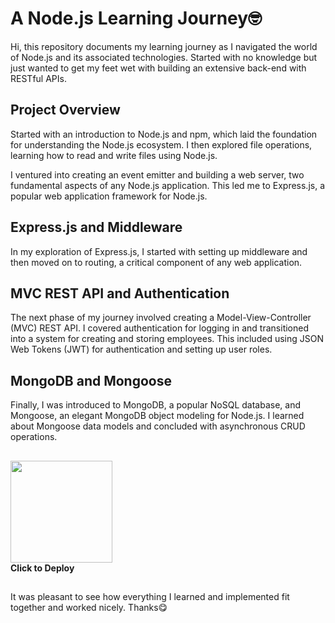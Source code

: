 # A Node.js Learning Journey🤓

Hi, this repository documents my learning journey as I navigated the world of Node.js and its associated technologies. Started with no knowledge but just wanted to get my feet wet with building an extensive back-end with RESTful APIs.

## Project Overview

Started with an introduction to Node.js and npm, which laid the foundation for understanding the Node.js ecosystem. I then explored file operations, learning how to read and write files using Node.js.

I ventured into creating an event emitter and building a web server, two fundamental aspects of any Node.js application. This led me to Express.js, a popular web application framework for Node.js.

## Express.js and Middleware

In my exploration of Express.js, I started with setting up middleware and then moved on to routing, a critical component of any web application.

## MVC REST API and Authentication

The next phase of my journey involved creating a Model-View-Controller (MVC) REST API. I covered authentication for logging in and transitioned into a system for creating and storing employees. This included using JSON Web Tokens (JWT) for authentication and setting up user roles.

## MongoDB and Mongoose

Finally, I was introduced to MongoDB, a popular NoSQL database, and Mongoose, an elegant MongoDB object modeling for Node.js. I learned about Mongoose data models and concluded with asynchronous CRUD operations.
 ##
[<img src="https://cdn.gomix.com/2bdfb3f8-05ef-4035-a06e-2043962a3a13%2Fremix-button.svg" width="163px" />](https://glitch.com/edit/#!/import/github/adnanzaki19/nodee)<br>
**Click to Deploy**
##
It was pleasant to see how everything I learned and implemented fit together and worked nicely. Thanks😋
